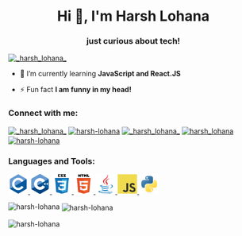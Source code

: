 <h1 align="center">Hi 👋, I'm Harsh Lohana</h1>
<h3 align="center">just curious about tech!</h3>

<p align="left"> <a href="https://twitter.com/_harsh_lohana_" target="blank"><img src="https://img.shields.io/twitter/follow/_harsh_lohana_?logo=twitter&style=for-the-badge" alt="_harsh_lohana_" /></a> </p>

- 🌱 I’m currently learning **JavaScript and React.JS**

- ⚡ Fun fact **I am funny in my head!**

<h3 align="left">Connect with me:</h3>
<p align="left">
<a href="https://twitter.com/_harsh_lohana_" target="blank"><img align="center" src="https://raw.githubusercontent.com/rahuldkjain/github-profile-readme-generator/master/src/images/icons/Social/twitter.svg" alt="_harsh_lohana_" height="30" width="40" /></a>
<a href="https://linkedin.com/in/harsh-lohana" target="blank"><img align="center" src="https://raw.githubusercontent.com/rahuldkjain/github-profile-readme-generator/master/src/images/icons/Social/linked-in-alt.svg" alt="harsh-lohana" height="30" width="40" /></a>
<a href="https://instagram.com/_harsh_lohana_" target="blank"><img align="center" src="https://raw.githubusercontent.com/rahuldkjain/github-profile-readme-generator/master/src/images/icons/Social/instagram.svg" alt="_harsh_lohana_" height="30" width="40" /></a>
<a href="https://www.codechef.com/users/harsh_lohana" target="blank"><img align="center" src="https://cdn.jsdelivr.net/npm/simple-icons@3.1.0/icons/codechef.svg" alt="harsh_lohana" height="30" width="40" /></a>
<a href="https://www.leetcode.com/harsh-lohana" target="blank"><img align="center" src="https://raw.githubusercontent.com/rahuldkjain/github-profile-readme-generator/master/src/images/icons/Social/leet-code.svg" alt="harsh-lohana" height="30" width="40" /></a>
</p>

<h3 align="left">Languages and Tools:</h3>
<p align="left"> <a href="https://www.cprogramming.com/" target="_blank" rel="noreferrer"> <img src="https://raw.githubusercontent.com/devicons/devicon/master/icons/c/c-original.svg" alt="c" width="40" height="40"/> </a> <a href="https://www.w3schools.com/cpp/" target="_blank" rel="noreferrer"> <img src="https://raw.githubusercontent.com/devicons/devicon/master/icons/cplusplus/cplusplus-original.svg" alt="cplusplus" width="40" height="40"/> </a> <a href="https://www.w3schools.com/css/" target="_blank" rel="noreferrer"> <img src="https://raw.githubusercontent.com/devicons/devicon/master/icons/css3/css3-original-wordmark.svg" alt="css3" width="40" height="40"/> </a> <a href="https://www.w3.org/html/" target="_blank" rel="noreferrer"> <img src="https://raw.githubusercontent.com/devicons/devicon/master/icons/html5/html5-original-wordmark.svg" alt="html5" width="40" height="40"/> </a> <a href="https://www.java.com" target="_blank" rel="noreferrer"> <img src="https://raw.githubusercontent.com/devicons/devicon/master/icons/java/java-original.svg" alt="java" width="40" height="40"/> </a> <a href="https://developer.mozilla.org/en-US/docs/Web/JavaScript" target="_blank" rel="noreferrer"> <img src="https://raw.githubusercontent.com/devicons/devicon/master/icons/javascript/javascript-original.svg" alt="javascript" width="40" height="40"/> </a> <a href="https://www.python.org" target="_blank" rel="noreferrer"> <img src="https://raw.githubusercontent.com/devicons/devicon/master/icons/python/python-original.svg" alt="python" width="40" height="40"/> </a> </p>

<p><img align="left" src="https://github-readme-stats.vercel.app/api/top-langs?username=harsh-lohana&show_icons=true&locale=en&layout=compact" alt="harsh-lohana" /></p>

<p>&nbsp;<img align="center" src="https://github-readme-stats.vercel.app/api?username=harsh-lohana&show_icons=true&locale=en" alt="harsh-lohana" /></p>

<p><img align="center" src="https://github-readme-streak-stats.herokuapp.com/?user=harsh-lohana&" alt="harsh-lohana" /></p>
